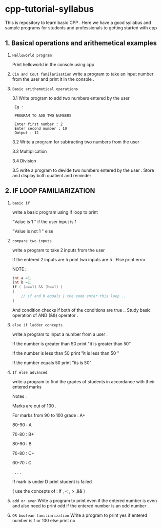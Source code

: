 # cpp-tutorial-syllabus
This is repository to learn basic CPP . Here we have a good syllabus and sample programs for students and professionals to getting started with cpp


## 1.  Basical operations and arithemetical examples

1. `Helloworld program `
   
    Print helloworld in the console using cpp

2. `Cin and Cout familarisation`
    write a program to take an input number from the user and print it in the console .
3. `Basic arithemetical operations `
    
    3.1 Write program to add two numbers entered by the user 

        Eg :

        PROGRAM TO ADD TWO NUMBERS

        Enter first number : 2
        Enter second number : 10
        Output : 12

    3.2 Write a program for subtracting two numbers from the user

    3.3 Multiplication

    3.4 Division

    3.5 write a program to devide two numbers entered by the user . Store and display both quatient and reminder 


## 2.  IF LOOP FAMILIARIZATION

1. `basic if `
    
    write a basic program using if loop to print

    "Value is 1 " if the user input is 1

    "Value is not 1 " else


2.  `compare two inputs`

    write a program to take 2 inputs from the user

    If the entered 2 inputs are 5 print two inputs are 5 .
    Else print error

    NOTE :

    ```cpp
    int a =1;
    int b =1;
    if ( (a==1) && (b==1) )
    {
        // if and b equals 1 the code enter this loop ..
    }
    ```

    And condition checks if both of the conditions are true ..
    Study basic operation of AND (&&) operator .
3. `else if ladder concepts `

    write a program to input a number from a user .

    If the number is greater than 50 print "it is greater than 50"

    If the number is less than 50 print "it is less than 50 "

    If the number equals 50 print "its is 50"

4. ` If else advanced  `

    write a program to find the grades of students in accordance with their entered marks


    Notes :

    Marks are out of 100 .

    For marks from 90 to 100 grade : A+

    80-90 : A

    70-80 : B+

    80-90 : B

    70-80 : C+

    60-70 : C

    .
    .
    .
    .

    If mark is under D print student is failed

    ( use the concepts of : if , < , > ,&& )
    
5. ` odd or even `
   Write a program to print even if the entered number is even and also need to print odd if the entered number is an odd number . 
   
   
6. `OR boolean familiarization`
   Write a program to print yes if entered number is 1 or 100 
   else print no
